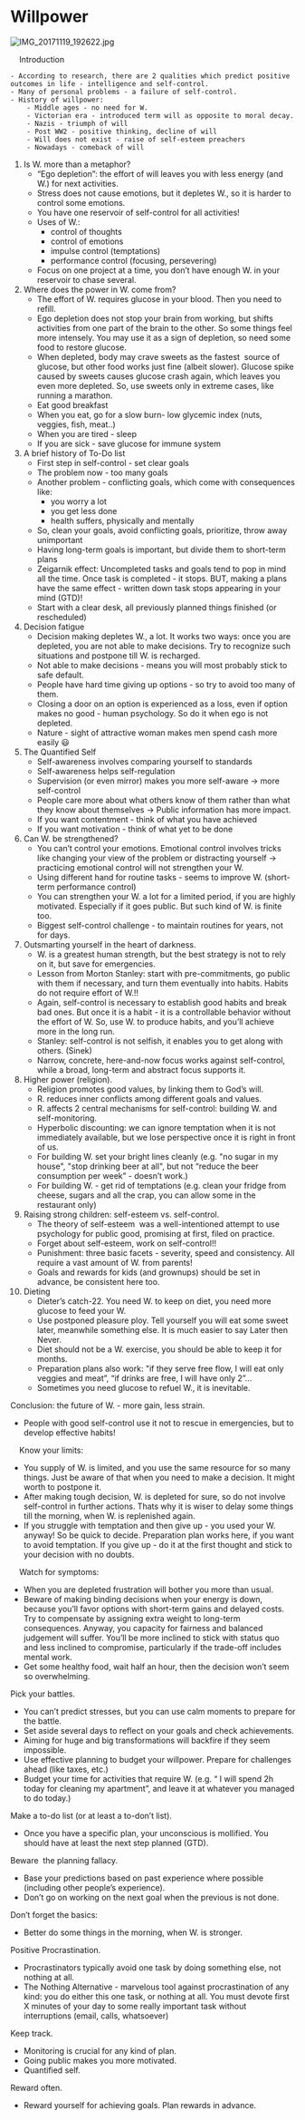 # Willpower

![IMG_20171119_192622.jpg](image/IMG_20171119_192622.jpg)

    Introduction

    - According to research, there are 2 qualities which predict positive outcomes in life - intelligence and self-control.
    - Many of personal problems - a failure of self-control.
    - History of willpower:
        - Middle ages - no need for W.
        - Victorian era - introduced term will as opposite to moral decay.
        - Nazis - triumph of will
        - Post WW2 - positive thinking, decline of will
        - Will does not exist - raise of self-esteem preachers
        - Nowadays - comeback of will
1. Is W. more than a metaphor?
    - “Ego depletion”: the effort of will leaves you with less energy (and W.) for next activities.
    - Stress does not cause emotions, but it depletes W., so it is harder to control some emotions.
    - You have one reservoir of self-control for all activities!
    - Uses of W.:
        - control of thoughts
        - control of emotions
        - impulse control (temptations)
        - performance control (focusing, persevering)
    - Focus on one project at a time, you don’t have enough W. in your reservoir to chase several.
2. Where does the power in W. come from?
    - The effort of W. requires glucose in your blood. Then you need to refill.
    - Ego depletion does not stop your brain from working, but shifts activities from one part of the brain to the other. So some things feel more intensely. You may use it as a sign of depletion, so need some food to restore glucose.
    - When depleted, body may crave sweets as the fastest  source of glucose, but other food works just fine (albeit slower). Glucose spike caused by sweets causes glucose crash again, which leaves you even more depleted. So, use sweets only in extreme cases, like running a marathon.
    - Eat good breakfast
    - When you eat, go for a slow burn- low glycemic index (nuts, veggies, fish, meat..)
    - When you are tired - sleep
    - If you are sick - save glucose for immune system
3. A brief history of To-Do list
    - First step in self-control - set clear goals
    - The problem now - too many goals
    - Another problem - conflicting goals, which come with consequences like:
        - you worry a lot
        - you get less done
        - health suffers, physically and mentally
    - So, clean your goals, avoid conflicting goals, prioritize, throw away unimportant
    - Having long-term goals is important, but divide them to short-term plans
    - Zeigarnik effect: Uncompleted tasks and goals tend to pop in mind all the time. Once task is completed - it stops. BUT, making a plans have the same effect - written down task stops appearing in your mind (GTD)!
    - Start with a clear desk, all previously planned things finished (or rescheduled)
4. Decision fatigue
    - Decision making depletes W., a lot. It works two ways: once you are depleted, you are not able to make decisions. Try to recognize such situations and postpone till W. is recharged.
    - Not able to make decisions - means you will most probably stick to safe default.
    - People have hard time giving up options - so try to avoid too many of them.
    - Closing a door on an option is experienced as a loss, even if option makes no good - human psychology. So do it when ego is not depleted.
    - Nature - sight of attractive woman makes men spend cash more easily 😃
5. The Quantified Self
    - Self-awareness involves comparing yourself to standards
    - Self-awareness helps self-regulation
    - Supervision (or even mirror) makes you more self-aware -> more self-control
    - People care more about what others know of them rather than what they know about themselves -> Public information has more impact.
    - If you want contentment - think of what you have achieved
    - If you want motivation - think of what yet to be done
6. Can W. be strengthened?
    - You can’t control your emotions. Emotional control involves tricks like changing your view of the problem or distracting yourself -> practicing emotional control will not strengthen your W.
    - Using different hand for routine tasks - seems to improve W. (short-term performance control)
    - You can strengthen your W. a lot for a limited period, if you are highly motivated. Especially if it goes public. But such kind of W. is finite too.
    - Biggest self-control challenge - to maintain routines for years, not for days.
7. Outsmarting yourself in the heart of darkness.
    - W. is a greatest human strength, but the best strategy is not to rely on it, but save for emergencies.
    - Lesson from Morton Stanley: start with pre-commitments, go public with them if necessary, and turn them eventually into habits. Habits do not require effort of W.!!
    - Again, self-control is necessary to establish good habits and break bad ones. But once it is a habit - it is a controllable behavior without the effort of W. So, use W. to produce habits, and you’ll achieve more in the long run.
    - Stanley: self-control is not selfish, it enables you to get along with others. (Sinek)
    - Narrow, concrete, here-and-now focus works against self-control, while a broad, long-term and abstract focus supports it.
8. Higher power (religion).
    - Religion promotes good values, by linking them to God’s will.
    - R. reduces inner conflicts among different goals and values.
    - R. affects 2 central mechanisms for self-control: building W. and self-monitoring.
    - Hyperbolic discounting: we can ignore temptation when it is not immediately available, but we lose perspective once it is right in front of us.
    - For building W. set your bright lines cleanly (e.g. "no sugar in my house", "stop drinking beer at all", but not “reduce the beer consumption per week” - doesn’t work.)
    - For building W. - get rid of temptations (e.g. clean your fridge from cheese, sugars and all the crap, you can allow some in the restaurant only)
9. Raising strong children: self-esteem vs. self-control.
    - The theory of self-esteem  was a well-intentioned attempt to use psychology for public good, promising at first, filed on practice.
    - Forget about self-esteem, work on self-control!!
    - Punishment: three basic facets - severity, speed and consistency. All require a vast amount of W. from parents!
    - Goals and rewards for kids (and grownups) should be set in advance, be consistent here too.
10. Dieting
    - Dieter’s catch-22. You need W. to keep on diet, you need more glucose to feed your W.
    - Use postponed pleasure ploy. Tell yourself you will eat some sweet later, meanwhile something else. It is much easier to say Later then Never.
    - Diet should not be a W. exercise, you should be able to keep it for months.
    - Preparation plans also work: "if they serve free flow, I will eat only veggies and meat”, “if drinks are free, I will have only 2”…
    - Sometimes you need glucose to refuel W., it is inevitable.

Conclusion: the future of W. - more gain, less strain.

- People with good self-control use it not to rescue in emergencies, but to develop effective habits!

    Know your limits:

- You supply of W. is limited, and you use the same resource for so many things. Just be aware of that when you need to make a decision. It might worth to postpone it.
- After making tough decision, W. is depleted for sure, so do not involve self-control in further actions. Thats why it is wiser to delay some things till the morning, when W. is replenished again.
- If you struggle with temptation and then give up - you used your W. anyway! So be quick to decide. Preparation plan works here, if you want to avoid temptation. If you give up - do it at the first thought and stick to your decision with no doubts.

    Watch for symptoms:

- When you are depleted frustration will bother you more than usual.
- Beware of making binding decisions when your energy is down, because you’ll favor options with short-term gains and delayed costs. Try to compensate by assigning extra weight to long-term consequences. Anyway, you capacity for fairness and balanced judgement will suffer. You’ll be more inclined to stick with status quo and less inclined to compromise, particularly if the trade-off includes mental work.
- Get some healthy food, wait half an hour, then the decision won’t seem so overwhelming.

Pick your battles.

- You can’t predict stresses, but you can use calm moments to prepare for the battle.
- Set aside several days to reflect on your goals and check achievements.
- Aiming for huge and big transformations will backfire if they seem impossible.
- Use effective planning to budget your willpower. Prepare for challenges ahead (like taxes, etc.)
- Budget your time for activities that require W. (e.g. “ I will spend 2h today for cleaning my apartment”, and leave it at whatever you managed to do today.)

Make a to-do list (or at least a to-don’t list).

- Once you have a specific plan, your unconscious is mollified. You should have at least the next step planned (GTD).

Beware  the planning fallacy.

- Base your predictions based on past experience where possible (including other people’s experience).
- Don’t go on working on the next goal when the previous is not done.

Don’t forget the basics:

- Better do some things in the morning, when W. is stronger.

Positive Procrastination.

- Procrastinators typically avoid one task by doing something else, not nothing at all.
- The Nothing Alternative - marvelous tool against procrastination of any kind: you do either this one task, or nothing at all. You must devote first X minutes of your day to some really important task without interruptions (email, calls, whatsoever)

Keep track.

- Monitoring is crucial for any kind of plan.
- Going public makes you more motivated.
- Quantified self.

Reward often.

- Reward yourself for achieving goals. Plan rewards in advance.
